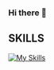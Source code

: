 ### Hi there 👋

<!--
**saulpaiva/saulpaiva** is a ✨ _special_ ✨ repository because its `README.md` (this file) appears on your GitHub profile.

Here are some ideas to get you started:

- 🔭 I’m currently working on ...
- 🌱 I’m currently learning ...
- 👯 I’m looking to collaborate on ...
- 🤔 I’m looking for help with ...
- 💬 Ask me about ...
- 📫 How to reach me: ...
- 😄 Pronouns: ...
- ⚡ Fun fact: ...
-->

## SKILLS

[![My Skills](https://skillicons.dev/icons?i=html,css,js,py,r,mysql,c,linux,matlab,octave,vscode,git,github,latex)](https://skillicons.dev)
